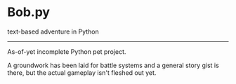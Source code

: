 # Bob.py
text-based adventure in Python
___
As-of-yet incomplete Python pet project. 

A groundwork has been laid for battle systems and a general story gist is there, but the actual gameplay isn't fleshed out yet.
